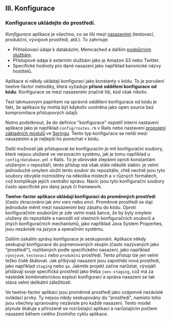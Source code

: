 ## III. Konfigurace
### Konfigurace ukládejte do prostředí.

*Konfigurace* aplikace je všechno, co se liší mezi [nasazeními](./codebase) (testovací, produkční, vývojové prostředí, atd.). To zahrnuje:

* Přihlašovací údaje k databázím, Memcached a dalším [podpůrným službám](./backing-services).
* Přístupové údaje k externím službám jako je Amazon S3 nebo Twitter.
* Specifické hodnoty pro dané nasazení jako například kanonické názvy hostitelů.

Aplikace si někdy ukládají konfiguraci jako konstanty v kódu. To je porušení twelve-factor metodiky, která vyžaduje **přísné oddělení konfigurace od kódu**. Konfigurace se mezi nasazeními značně liší, kód však nikoliv.

Test lakmusovým papírkem na správné oddělení konfigurace od kódu je fakt, že aplikace by mohla být kdykoliv uvolněna jako open source bez kompromitace přístupových údajů.

Nutno podotknout, že do definice "konfigurace" *nepatří* interní nastavení aplikace jako je například `config/routes.rb` v Rails nebo nastavení [propojení základních modulů](https://docs.spring.io/spring/docs/current/spring-framework-reference/html/beans.html) ve [Springu](https://spring.io/). Tento typ konfigurace se neliší mezi nasazeními a je nejlepší ho ponechat v kódu.

Další možností jak přistupovat ke konfiguracím je mít konfigurační soubory, které nejsou uložené ve verzovacím systému, jak je tomu například u `config/database.yml` v Rails. To je obrovské zlepšení oproti konstantám uloženým v repozitáři, tento přístup má však stále několik slabin: je velmi jednoduché omylem uložit tento soubor do repozitáře; chtě nechtě jsou tyto soubory obvykle rozmístěny na několika místech a v různých formátech, což komplikuje jejich centrální správu. Navíc jsou tyto konfigurační soubory často specifické pro daný jazyk či framework.

**Twelve-factor aplikace ukládají konfiguraci do proměnných prostředí** (často zkracováno jak *env vars* nebo *env*). Proměnné prostředí se dají jednoduše měnit mezi nasazeními bez zásahu do kódu. Oproti konfiguračním souborům je zde velmi malá šance, že by byly omylem uloženy do repozitáře a narozdíl od vlastních konfiguračních souborů a jiných konfiguračních mechanismů, jako například Java System Properties, jsou nezávislé na jazyce a operačním systému. 

Dalším úskalím správy konfigurace je seskupování. Aplikace někdy seskupují konfigurace do pojmenovaných skupin (často nazývaných jako "prostředí"), rozlišených podle specifického nasazení, jako například `vývojové`, `testovací` nebo `produkční` prostředí. Tento přístup lze jen velmi težko čistě škálovat. Jak přibývají nasazení jsou zapotřebí nová prostředí, jako například `staging` nebo `qa`. Jakmile projekt začne narůstat, vývojáři přidávají svoje specifická prostředí jako třeba `joes-staging`, což má za následek kombinatorickou explozi konfigurací a správa nasazení se tak stáva velmi delikátní záležitostí.

Ve twelve-factor aplikaci jsou proměnné prostředí jako vzájemně nezávislé ovládací prvky. Ty nejsou nikdy seskupovány do "prostředí", namísto toho jsou všechny spravovány nezávisle pro každé nasazení. Tento model plynule škáluje s přirozeně se rozrůstající aplikací a narůstajícím počtem nasazení během celého životního cyklu aplikace.
